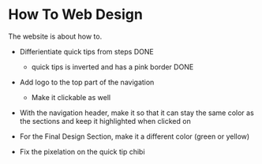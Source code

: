 # How To Web Design

The website is about how to.

- Differientiate quick tips from steps DONE
    - quick tips is inverted and has a pink border DONE

- Add logo to the top part of the navigation 
    - Make it clickable as well 

- With the navigation header, make it so that it can stay the same color as the sections and keep it highlighted when clicked on 

- For the Final Design Section, make it a different color (green or yellow) 

- Fix the pixelation on the quick tip chibi 
